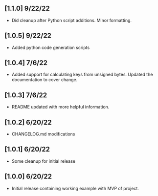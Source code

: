 ## [1.1.0] 9/22/22
* Did cleanup after Python script additions. Minor formatting.

## [1.0.5] 9/22/22
* Added python code generation scripts

## [1.0.4] 7/6/22
* Added support for calculating keys from unsigned bytes. Updated the documentation to cover change.

## [1.0.3] 7/6/22
* README updated with more helpful information.

## [1.0.2] 6/20/22
* CHANGELOG.md modifications

## [1.0.1] 6/20/22
* Some cleanup for initial release

## [1.0.0] 6/20/22
* Initial release containing working example with MVP of project.